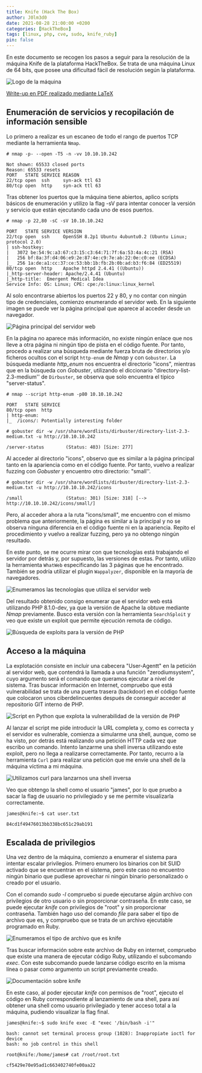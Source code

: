 ```yaml
---
title: Knife (Hack The Box)
author: J0lm3d0
date: 2021-08-28 21:00:00 +0200
categories: [HackTheBox]
tags: [linux, php, cve, sudo, knife_ruby]
pin: false
---
```


En este documento se recogen los pasos a seguir para la resolución de la máquina Knife de la plataforma HackTheBox. Se trata de una máquina Linux de 64 bits, que posee una dificultad fácil de resolución según la plataforma.

![Logo de la máquina](/assets/img/HTB/Knife/machine.png)

[Write-up en PDF realizado mediante LaTeX](/pdfs/Write_up_Knife.pdf)

## Enumeración de servicios y recopilación de información sensible

Lo primero a realizar es un escaneo de todo el rango de puertos TCP mediante la herramienta `Nmap`.

```
# nmap -p- --open -T5 -n -vv 10.10.10.242

Not shown: 65533 closed ports
Reason: 65533 resets
PORT   STATE SERVICE REASON
22/tcp open  ssh     syn-ack ttl 63
80/tcp open  http    syn-ack ttl 63
```

Tras obtener los puertos que la máquina tiene abiertos, aplico scripts básicos de enumeración y utilizo la flag -sV para intentar conocer la versión y servicio que están ejecutando cada uno de esos puertos.

```
# nmap -p 22,80 -sC -sV 10.10.10.242

PORT   STATE SERVICE VERSION
22/tcp open  ssh     OpenSSH 8.2p1 Ubuntu 4ubuntu0.2 (Ubuntu Linux; protocol 2.0)
| ssh-hostkey: 
|   3072 be:54:9c:a3:67:c3:15:c3:64:71:7f:6a:53:4a:4c:21 (RSA)
|   256 bf:8a:3f:d4:06:e9:2e:87:4e:c9:7e:ab:22:0e:c0:ee (ECDSA)
|_  256 1a:de:a1:cc:37:ce:53:bb:1b:fb:2b:0b:ad:b3:f6:84 (ED25519)
80/tcp open  http    Apache httpd 2.4.41 ((Ubuntu))
|_http-server-header: Apache/2.4.41 (Ubuntu)
|_http-title:  Emergent Medical Idea
Service Info: OS: Linux; CPE: cpe:/o:linux:linux_kernel
```

Al solo encontrarse abiertos los puertos 22 y 80, y no contar con ningún tipo de credenciales, comienzo enumerando el servidor web. En la siguiente imagen se puede ver la página principal que aparece al acceder desde un navegador.

![Página principal del servidor web](../assets/img/HTB/Knife/mainpage.png)

En la página no aparece más información, no existe ningún enlace que nos lleve a otra página ni ningún tipo de pista en el código fuente. Por tanto, procedo a realizar una búsqueda mediante fuerza bruta de directorios y/o ficheros ocultos con el script `http-enum` de *Nmap* y con `Gobuster`. La búsqueda mediante *http_enum* nos encuentra el directorio "icons", mientras que en la búsqueda con *Gobuster*, utilizando el diccionario "directory-list-2.3-medium'' de `Dirbuster`, se observa que solo encuentra el típico "server-status".

```
# nmap --script http-enum -p80 10.10.10.242

PORT   STATE SERVICE
80/tcp open  http
| http-enum: 
|_  /icons/: Potentially interesting folder
```

```
# gobuster dir -w /usr/share/wordlists/dirbuster/directory-list-2.3-medium.txt -u http://10.10.10.242

/server-status        (Status: 403) [Size: 277]

```

Al acceder al directorio "icons", observo que es similar a la página principal tanto en la apariencia como en el código fuente. Por tanto, vuelvo a realizar fuzzing con *Gobuster* y encuentro otro directorio: "small''.

```
# gobuster dir -w /usr/share/wordlists/dirbuster/directory-list-2.3-medium.txt -u http://10.10.10.242/icons

/small                (Status: 301) [Size: 318] [--> http://10.10.10.242/icons/small/]

```

Pero, al acceder ahora a la ruta "icons/small", me encuentro con el mismo problema que anteriormente, la página es similar a la principal y no se observa ninguna diferencia en el código fuente ni en la apariencia. Repito el procedimiento y vuelvo a realizar fuzzing, pero ya no obtengo ningún resultado.

En este punto, se me ocurre mirar con que tecnologías está trabajando el servidor por detrás y, por supuesto, las versiones de estas. Por tanto, utilizo la herramienta `WhatWeb` especificando las 3 páginas que he encontrado. También se podría utilizar el plugin `Wappalyzer`, disponible en la mayoría de navegadores.

![Enumeramos las tecnologías que utiliza el servidor web](../assets/img/HTB/Knife/whatweb.png)

Del resultado obtenido consigo enumerar que el servidor web está utilizando PHP 8.1.0-dev, ya que la versión de Apache la obtuve mediante *Nmap* previamente. Busco esta versión con la herramienta `SearchSploit` y veo que existe un exploit que permite ejecución remota de código.

![Búsqueda de exploits para la versión de PHP](../assets/img/HTB/Knife/searchsploit.png)

## Acceso a la máquina

La explotación consiste en incluir una cabecera "User-Agentt" en la petición al servidor web, que contendrá la llamada a una función "zerodiumsystem", cuyo argumento será el comando que queramos ejecutar a nivel de sistema. Tras buscar información en Internet, compruebo que está vulnerabilidad se trata de una puerta trasera (backdoor) en el código fuente que colocaron unos ciberdelincuentes después de conseguir acceder al repositorio GIT interno de PHP.

![Script en Python que explota la vulnerabilidad de la versión de PHP](../assets/img/HTB/Knife/phpexploit.png)

Al lanzar el script me pide introducir la URL completa y, como es correcta y el servidor es vulnerable, comienza a simularme una shell, aunque, como se ha visto, por detrás está realizando una petición HTTP cada vez que escribo un comando. Intento lanzarme una shell inversa utilizando este exploit, pero no llega a realizarse correctamente. Por tanto, recurro a la herramienta `Curl` para realizar una petición que me envíe una shell de la máquina víctima a mi máquina.

![Utilizamos curl para lanzarnos una shell inversa](../assets/img/HTB/Knife/revshell.png)

Veo que obtengo la shell como el usuario "james", por lo que pruebo a sacar la flag de usuario no privilegiado y se me permite visualizarla correctamente.

```
james@knife:~$ cat user.txt

84cd1f49476013bb338bc651c29ab191
```

## Escalada de privilegios

Una vez dentro de la máquina, comienzo a enumerar el sistema para intentar escalar privilegios. Primero enumero los binarios con bit SUID activado que se encuentran en el sistema, pero este caso no encuentro ningún binario que pudiese aprovechar ni ningún binario personalizado o creado por el usuario.

Con el comando *sudo -l* compruebo si puede ejecutarse algún archivo con privilegios de otro usuario o sin proporcionar contraseña. En este caso, se puede ejecutar *knife* con privilegios de "root" y sin proporcionar contraseña. También hago uso del comando *file* para saber el tipo de archivo que es, y compruebo que se trata de un archivo ejecutable programado en Ruby.

![Enumeramos el tipo de archivo que es *knife*](../assets/img/HTB/Knife/knifefile.png)

Tras buscar información sobre este archivo de Ruby en internet, compruebo que existe una manera de ejecutar código Ruby, utilizando el subcomando *exec*. Con este subcomando puede lanzarse código escrito en la misma línea o pasar como argumento un script previamente creado.

![Documentación sobre *knife*](../assets/img/HTB/Knife/knifedoc.png)

En este caso, al poder ejecutar *knife* con permisos de "root", ejecuto el código en Ruby correspondiente al lanzamiento de una shell, para así obtener una shell como usuario privilegiado y tener acceso total a la máquina, pudiendo visualizar la flag final.

```
james@knife:~$ sudo knife exec -E "exec '/bin/bash -i'"

bash: cannot set terminal process group (1028): Inappropiate ioctl for device
bash: no job control in this shell

root@knife:/home/james# cat /root/root.txt

cf5429e70e95ad1c663402740fe00aa22
```
